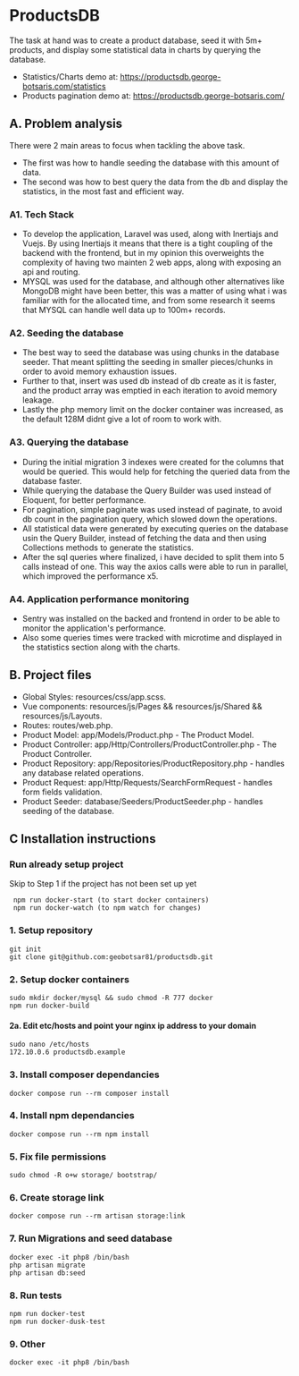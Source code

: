 # ProductsDB

The task at hand was to create a product database, seed it with 5m+ products, and display some statistical data in charts by querying the database.

-   Statistics/Charts demo at: https://productsdb.george-botsaris.com/statistics
-   Products pagination demo at: https://productsdb.george-botsaris.com/

## A. Problem analysis

There were 2 main areas to focus when tackling the above task.

-   The first was how to handle seeding the database with this amount of data.
-   The second was how to best query the data from the db and display the statistics, in the most fast and efficient way.

### A1. Tech Stack

-   To develop the application, Laravel was used, along with Inertiajs and Vuejs. By using Inertiajs it means that there is a tight coupling of the backend with the frontend, but in my opinion this overweights the complexity of having two mainten 2 web apps, along with exposing an api and routing.
-   MYSQL was used for the database, and although other alternatives like MongoDB might have been better, this was a matter of using what i was familiar with for the allocated time, and from some research it seems that MYSQL can handle well data up to 100m+ records.

### A2. Seeding the database

-   The best way to seed the database was using chunks in the database seeder. That meant splitting the seeding in smaller pieces/chunks in order to avoid memory exhaustion issues.
-   Further to that, insert was used db instead of db create as it is faster, and the product array was emptied in each iteration to avoid memory leakage.
-   Lastly the php memory limit on the docker container was increased, as the default 128M didnt give a lot of room to work with.

### A3. Querying the database

-   During the initial migration 3 indexes were created for the columns that would be queried. This would help for fetching the queried data from the database faster.
-   While querying the database the Query Builder was used instead of Eloquent, for better performance.
-   For pagination, simple paginate was used instead of paginate, to avoid db count in the pagination query, which slowed down the operations.
-   All statistical data were generated by executing queries on the database usin the Query Builder, instead of fetching the data and then using Collections methods to generate the statistics.
-   After the sql queries where finalized, i have decided to split them into 5 calls instead of one. This way the axios calls were able to run in parallel, which improved the performance x5.

### A4. Application performance monitoring

-   Sentry was installed on the backed and frontend in order to be able to monitor the application's performance.
-   Also some queries times were tracked with microtime and displayed in the statistics section along with the charts.

## B. Project files

-   Global Styles: resources/css/app.scss.
-   Vue components: resources/js/Pages && resources/js/Shared && resources/js/Layouts.
-   Routes: routes/web.php.
-   Product Model: app/Models/Product.php - The Product Model.
-   Product Controller: app/Http/Controllers/ProductController.php - The Product Controller.
-   Product Repository: app/Repositories/ProductRepository.php - handles any database related operations.
-   Product Request: app/Http/Requests/SearchFormRequest - handles form fields validation.
-   Product Seeder: database/Seeders/ProductSeeder.php - handles seeding of the database.

## C Installation instructions

### Run already setup project

Skip to Step 1 if the project has not been set up yet

     npm run docker-start (to start docker containers)
     npm run docker-watch (to npm watch for changes)

### 1. Setup repository

    git init
    git clone git@github.com:geobotsar81/productsdb.git

### 2. Setup docker containers

    sudo mkdir docker/mysql && sudo chmod -R 777 docker
    npm run docker-build

#### 2a. Edit etc/hosts and point your nginx ip address to your domain

    sudo nano /etc/hosts
    172.10.0.6 productsdb.example

### 3. Install composer dependancies

    docker compose run --rm composer install

### 4. Install npm dependancies

    docker compose run --rm npm install

### 5. Fix file permissions

    sudo chmod -R o+w storage/ bootstrap/

### 6. Create storage link

    docker compose run --rm artisan storage:link

### 7. Run Migrations and seed database

    docker exec -it php8 /bin/bash
    php artisan migrate
    php artisan db:seed

### 8. Run tests

    npm run docker-test
    npm run docker-dusk-test

### 9. Other

    docker exec -it php8 /bin/bash
